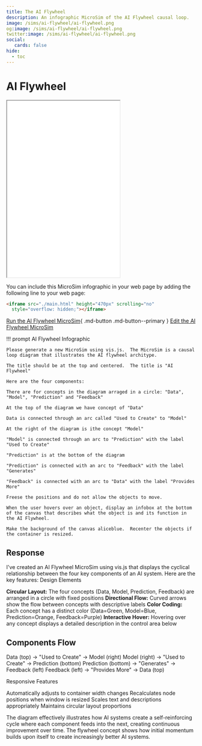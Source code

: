 ```yaml
---
title: The AI Flywheel
description: An infographic MicroSim of the AI Flywheel causal loop.
image: /sims/ai-flywheel/ai-flywheel.png
og:image: /sims/ai-flywheel/ai-flywheel.png
twitter:image: /sims/ai-flywheel/ai-flywheel.png
social:
   cards: false
hide:
  - toc
---
```

# AI Flywheel

<iframe src="./main.html" height="470px" scrolling="no"
  style="overflow: hidden;"></iframe>

You can include this MicroSim infographic in your web page by adding the following line to your web page:

```html
<iframe src="./main.html" height="470px" scrolling="no"
  style="overflow: hidden;"></iframe>
```

[Run the AI Flywheel MicroSim](https://dmccreary.github.io/intelligent-textbooks/sims/ai-flywheel/main.html){ .md-button .md-button--primary }
[Edit the AI Flywheel MicroSim](https://editor.p5js.org/dmccreary/sketches/HC-HjkNpm)

!!! prompt
    AI Flywheel Infographic

    Please generate a new MicroSim using vis.js.  The MicroSim is a causal loop diagram that illustrates the AI flywheel architype.  

    The title should be at the top and centered.  The title is "AI Flywheel"

    Here are the four components:

    There are for concepts in the diagram arraged in a circle: "Data", "Model", "Prediction" and "Feedback"

    At the top of the diagram we have concept of "Data"

    Data is connected through an arc called "Used to Create" to "Model"

    At the right of the diagram is ithe concept "Model"

    "Model" is connected through an arc to "Prediction" with the label "Used to Create"

    "Prediction" is at the bottom of the diagram

    "Prediction" is connected with an arc to "Feedback" with the label "Generates"

    "Feedback" is connected with an arc to "Data" with the label "Provides More"

    Freese the positions and do not allow the objects to move.

    When the user hovers over an object, display an infobox at the bottom of the canvas that describes what the object is and its function in the AI Flywheel.

    Make the background of the canvas aliceblue.  Recenter the objects if the container is resized.

## Response

I've created an AI Flywheel MicroSim using vis.js that displays the cyclical relationship between the four key components of an AI system. Here are the key features:
Design Elements

**Circular Layout:** The four concepts (Data, Model, Prediction, Feedback) are arranged in a circle with fixed positions
**Directional Flow:** Curved arrows show the flow between concepts with descriptive labels
**Color Coding:** Each concept has a distinct color (Data=Green, Model=Blue, Prediction=Orange, Feedback=Purple)
**Interactive Hover:** Hovering over any concept displays a detailed description in the control area below

## Components Flow

Data (top) → "Used to Create" → Model (right)
Model (right) → "Used to Create" → Prediction (bottom)
Prediction (bottom) → "Generates" → Feedback (left)
Feedback (left) → "Provides More" → Data (top)

Responsive Features

Automatically adjusts to container width changes
Recalculates node positions when window is resized
Scales text and descriptions appropriately
Maintains circular layout proportions

The diagram effectively illustrates how AI systems create a self-reinforcing cycle where each component feeds into the next, creating continuous improvement over time. The flywheel concept shows how initial momentum builds upon itself to create increasingly better AI systems.
